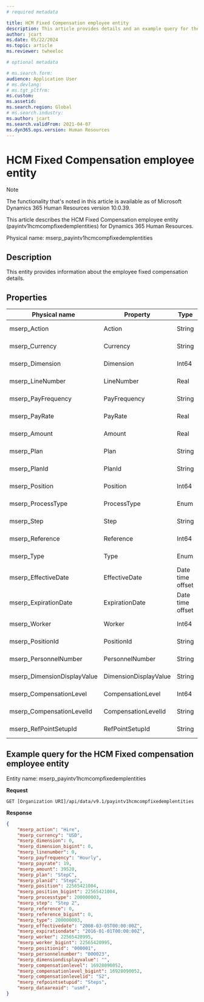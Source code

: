 ```yaml
---
# required metadata

title: HCM Fixed Compensation employee entity
description: This article provides details and an example query for the HCM Fixed Compensation employee entity in Microsoft Dynamics 365 Human Resources.
author: jcart
ms.date: 05/22/2024
ms.topic: article
ms.reviewer: twheeloc

# optional metadata

# ms.search.form: 
audience: Application User
# ms.devlang: 
# ms.tgt_pltfrm: 
ms.custom: 
ms.assetid: 
ms.search.region: Global
# ms.search.industry: 
ms.author: jcart
ms.search.validFrom: 2021-04-07
ms.dyn365.ops.version: Human Resources
---
```


# HCM Fixed Compensation employee entity

> [!NOTE]
> The functionality that's noted in this article is available as of Microsoft Dynamics 365 Human Resources version 10.0.39.

This article describes the HCM Fixed Compensation employee entity (payintv1hcmcompfixedemplentities) for Dynamics 365 Human Resources.

Physical name: mserp\_payintv1hcmcompfixedemplentities

## Description

This entity provides information about the employee fixed compensation details.

## Properties

| Physical name| Property |Type | Use |
|---|---|---|---|
| mserp\_Action | Action | String | Read-only |
| mserp\_Currency | Currency | String | Read-only |
| mserp\_Dimension | Dimension | Int64 | Read-only |
| mserp\_LineNumber | LineNumber | Real | Read-only |
| mserp\_PayFrequency | PayFrequency | String | Read-only |
| mserp\_PayRate | PayRate | Real | Read-only |
| mserp\_Amount | Amount | Real | Read-only |
| mserp\_Plan | Plan | String | Read-only |
| mserp\_PlanId | PlanId | String | Read-only |
| mserp\_Position | Position | Int64 | Read-only |
| mserp\_ProcessType | ProcessType | Enum | Read-only |
| mserp\_Step | Step | String | Read-only |
| mserp\_Reference | Reference | Int64 | Read-only |
| mserp\_Type | Type | Enum | Read-only |
| mserp\_EffectiveDate | EffectiveDate | Date time offset | Read-only |
| mserp\_ExpirationDate | ExpirationDate | Date time offset | Read-only |
| mserp\_Worker | Worker | Int64 | Read-only |
| mserp\_PositionId | PositionId | String | Read-only |
| mserp\_PersonnelNumber | PersonnelNumber | String | Read-only |
| mserp\_DimensionDisplayValue | DimensionDisplayValue | String | Read-only |
| mserp\_CompensationLevel | CompensationLevel | Int64 | Read-only |
| mserp\_CompensationLevelId | CompensationLevelId | String | Read-only |
| mserp\_RefPointSetupId | RefPointSetupId | String | Read-only |

## Example query for the HCM Fixed compensation employee entity

Entity name: mserp\_payintv1hcmcompfixedemplentities

**Request**

```HTTP
GET [Organization URI]/api/data/v9.1/payintv1hcmcompfixedemplentities
```

**Response**

```JSON
{
    "mserp_action": "Hire",
    "mserp_currency": "USD",
    "mserp_dimension": 0,
    "mserp_dimension_bigint": 0,
    "mserp_linenumber": 0,
    "mserp_payfrequency": "Hourly",
    "mserp_payrate": 19,
    "mserp_amount": 39520,
    "mserp_plan": "StepC",
    "mserp_planid": "StepC",
    "mserp_position": 22565421004,
    "mserp_position_bigint": 22565421004,
    "mserp_processtype": 200000003,
    "mserp_step": "Step 2",
    "mserp_reference": 0,
    "mserp_reference_bigint": 0,
    "mserp_type": 200000003,
    "mserp_effectivedate": "2008-03-05T00:00:00Z",
    "mserp_expirationdate": "2016-01-01T00:00:00Z",
    "mserp_worker": 22565420995,
    "mserp_worker_bigint": 22565420995,
    "mserp_positionid": "000001",
    "mserp_personnelnumber": "000023",
    "mserp_dimensiondisplayvalue": "",
    "mserp_compensationlevel": 16928090052,
    "mserp_compensationlevel_bigint": 16928090052,
    "mserp_compensationlevelid": "S2",
    "mserp_refpointsetupid": "Steps",
    "mserp_dataareaid": "usmf",
}
```
